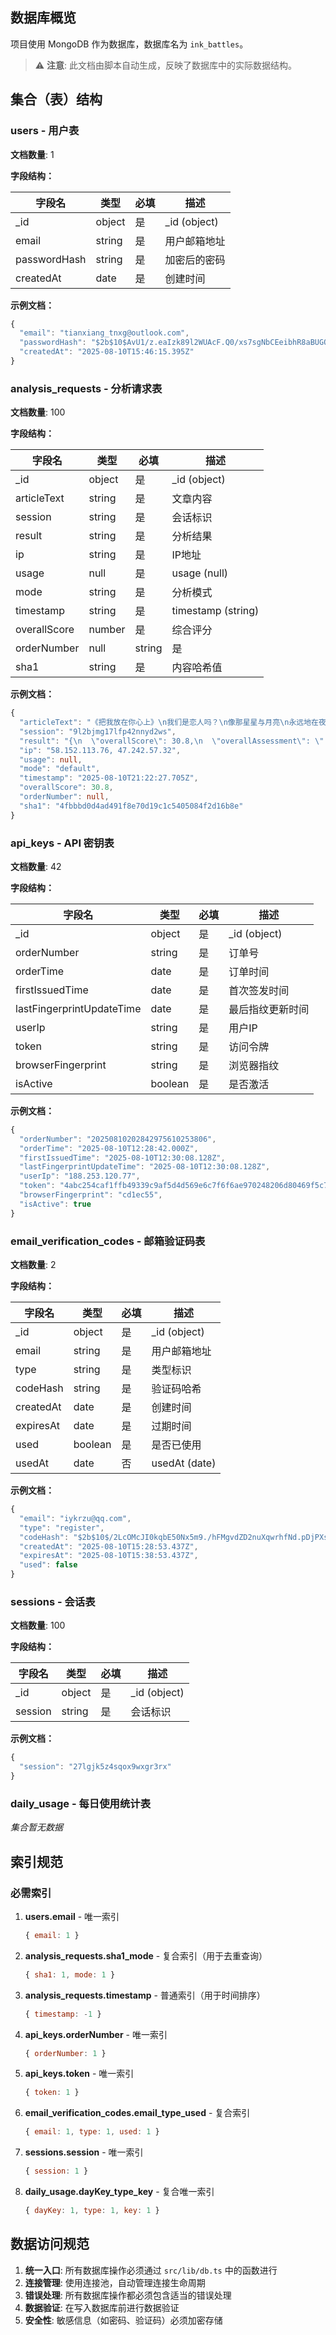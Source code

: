 ## 数据库概览

项目使用 MongoDB 作为数据库，数据库名为 `ink_battles`。

> ⚠️ **注意**: 此文档由脚本自动生成，反映了数据库中的实际数据结构。

## 集合（表）结构

### users - 用户表

**文档数量**: 1

**字段结构：**

| 字段名 | 类型 | 必填 | 描述 |
|--------|------|------|------|
| _id | object | 是 | _id (object) |
| email | string | 是 | 用户邮箱地址 |
| passwordHash | string | 是 | 加密后的密码 |
| createdAt | date | 是 | 创建时间 |

**示例文档：**

```typescript
{
  "email": "tianxiang_tnxg@outlook.com",
  "passwordHash": "$2b$10$AvU1/z.eaIzk89l2WUAcF.Q0/xs7sgNbCEeibhR8aBUGQYviAIOcS",
  "createdAt": "2025-08-10T15:46:15.395Z"
}
```

### analysis_requests - 分析请求表

**文档数量**: 100

**字段结构：**

| 字段名 | 类型 | 必填 | 描述 |
|--------|------|------|------|
| _id | object | 是 | _id (object) |
| articleText | string | 是 | 文章内容 |
| session | string | 是 | 会话标识 |
| result | string | 是 | 分析结果 |
| ip | string | 是 | IP地址 |
| usage | null | 是 | usage (null) |
| mode | string | 是 | 分析模式 |
| timestamp | string | 是 | timestamp (string) |
| overallScore | number | 是 | 综合评分 |
| orderNumber | null | string | 是 | 订单号 |
| sha1 | string | 是 | 内容哈希值 |

**示例文档：**

```typescript
{
  "articleText": "《把我放在你心上》\n我们是恋人吗？\n像那星星与月亮\n永远地在夜空中相伴。\n或者仅是朋友，\n像那大豆与瘤菌\n长久地在大地上互助。\n\n在明天来临之际，\n我会再次孤独吗？\n我害怕孤独，\n它似死水湮没我的魂灵。\n\n那么我想问你，\n当你注视着我，\n你眼中是否存在着爱？\n你对我的感受如何，\n在你的内心深处，\n是否有着我的一方天地?\n\n我再想问你，\n你会想念我吗，\n当我在远方漂流的时候?\n在你的内心深处，\n是否有着我的一泓清泉?\n\n我能找到什么办法？\n让你想要我，\n就像我渴求你的青睐一样，\n因为我想我爱你。\n那么你也爱我吗？\n\n我不知道能不能让你，\n把我放到你的心里。\n不要让我走，\n也不要让你走。\n\n如果你知道我的感受，\n你不会说不，\n把我放到你的心里，\n不要让我走。\n\n因为你的爱，\n是我需要了解的一切。\n老实说，\n因为我确信，\n确实可以，\n我会让你快乐，\n永远地。\n\n因为我想念你，\n就像葵花渴望着阳光。\n当你远离我的时候，\n我梦见你，\n神似，\n一位追求智慧的贤者，\n日日夜夜。\n\n我能让你渴望我么，\n就像我渴求你的青睐一样，\n因为我想我爱你。\n可不可以你也爱我呢？\n把我放到你的心里，\n不要让我走。",
  "session": "9l2bjmg17lfp42nnyd2ws",
  "result": "{\n  \"overallScore\": 30.8,\n  \"overallAssessment\": \"《把我放在你心上》是一首情感真挚、表达直接的抒情诗。其核心优势在于对爱与孤独这一普世主题的直接抒发，能够触动读者的内心。然而，由于其体裁的限制以及在语言原创性、结构复杂度和互文性等维度上的传统性，作品在“作家战力系统”的评估中得分相对较低。若能进一步探索语言的独特性和表达的层次感，将有助于提升其文学深度和艺术魅力。\",\n  \"title\": \"🐣 写作苦手\",\n  \"ratingTag\": \"🐟 臭鱼烂虾 / 早该弃坑\",\n  \"summary\": \"《把我放在你心上》是一首以第一人称视角抒发对爱情渴望与对孤独恐惧的诗歌。诗歌通过一系列直接的疑问和恳求，表达了叙述者希望被爱、被记住的强烈愿望，并承诺会给对方带来快乐。作品情感真挚，语言朴实，以“星星与月亮”、“葵花渴望阳光”等比喻来强化其情感诉求，展现了对亲密关系的深切期盼。\",\n  \"dimensions\": [\n    {\n      \"name\": \"🎭 人物塑造力\",\n      \"score\": 3.5,\n      \"description\": \"诗歌通过第一人称视角，清晰地展现了叙述者对爱的渴望、对孤独的恐惧以及对情感回应的强烈期盼，其内心世界虽不复杂但情感真挚，形象立得住。\"\n    },\n    {\n      \"name\": \"🧠 结构复杂度\",\n      \"score\": 3,\n      \"description\": \"诗歌采用线性结构，通过重复的疑问句和祈使句推进情感，起承转合自然，但缺乏多线交错、非线性时间或元叙事等复杂设计。\"\n    },\n    {\n      \"name\": \"🔀 情节反转密度\",\n      \"score\": 1,\n      \"description\": \"作为一首抒情诗，作品不包含任何情节或叙事，因此无反转设计。\"\n    },\n    {\n      \"name\": \"💔 情感穿透力\",\n      \"score\": 4.5,\n      \"description\": \"诗歌情感表达直接而强烈，通过“死水湮没我的魂灵”、“葵花渴望着阳光”等比喻，将对孤独的恐惧和对爱的渴求展现得淋漓尽致，能引导读者投入强烈的情绪共振。\"\n    },\n    {\n      \"name\": \"🎨 文体魅力\",\n      \"score\": 3.5,\n      \"description\": \"诗歌语言通顺流畅，用词朴实，偶有比喻句增强画面感和情感张力，整体文风清晰，但缺乏高度独特的个人风格或实验性。\"\n    },\n    {\n      \"name\": \"🌀 先锋性/实验性\",\n      \"score\": 2,\n      \"description\": \"诗歌遵循传统的抒情诗歌范式，未在结构、语言或叙事上进行任何先锋性或实验性尝试。\"\n    },\n    {\n      \"name\": \"😂 幽默感/自嘲力\",\n      \"score\": 1,\n      \"description\": \"诗歌基调严肃且充满情感，未展现任何幽默感或自嘲元素。\"\n    },\n    {\n      \"name\": \"🌍 主题深度\",\n      \"score\": 3.5,\n      \"description\": \"诗歌围绕爱情、渴望与孤独这一普世主题展开，情感表达真挚，具有一定深度，但未进一步探讨哲学、社会或存在主义层面的复杂议题。\"\n    },\n    {\n      \"name\": \"🏺 文化底蕴性\",\n      \"score\": 2.5,\n      \"description\": \"诗歌使用了“星星与月亮”、“大豆与瘤菌”、“葵花渴望阳光”等常见比喻，但未深入融合特定文化语境、民俗或历史背景。\"\n    },\n    {\n      \"name\": \"🛠️ 作者产出速度\",\n      \"score\": 3,\n      \"description\": \"无法从单篇诗歌判断作者的整体产出速度，故给予中性默认分。\"\n    },\n    {\n      \"name\": \"📚 引用张力（互文性）\",\n      \"score\": 2.5,\n      \"description\": \"诗歌中使用的比喻和意象均为常见表达，未展现出与前文本进行深度对话、致敬或颠覆的互文性。\"\n    },\n    {\n      \"name\": \"🪤 谜团操控力与读者诱导性\",\n      \"score\": 1,\n      \"description\": \"诗歌为直接的情感抒发，不包含任何谜团设置或悬念铺垫。\"\n    },\n    {\n      \"name\": \"🧷 稳定性/完成度\",\n      \"score\": 4,\n      \"description\": \"诗歌情感表达完整，从疑问到渴望再到承诺，逻辑连贯，结构闭合，具有较高的完成度。\"\n    },\n    {\n      \"name\": \"🧬 语言原创性\",\n      \"score\": 3,\n      \"description\": \"诗歌语言清晰流畅，但遣词造句和比喻多为常见表达，缺乏高度独特的语言系统或强烈辨识度的个人风格。\"\n    },\n    {\n      \"name\": \"👑 经典性\",\n      \"score\": 0.8,\n      \"description\": \"作为一篇用户提供的未发表作品，目前不具备任何经典性或广泛的文化影响力。\"\n    },\n    {\n      \"name\": \"🧑‍🚀 新锐性\",\n      \"score\": 1.0,\n      \"description\": \"作品的语言和结构主要继承传统抒情诗模式，个人风格尚不突出，缺乏颠覆性或开创性的新锐特质。\"\n    }\n  ],\n  \"strengths\": [\n    \"情感表达真挚而强烈，能够直接触及读者内心，引发共鸣。\",\n    \"主题明确，围绕爱与孤独的普世情感展开，具有普遍性。\",\n    \"语言通顺流畅，易于理解，使得情感传达无障碍。\",\n    \"结构完整，情感递进清晰，表达了完整的内心诉求。\"\n  ],\n  \"improvements\": [\n    \"提升语言的原创性和独特性，避免使用过于常见的比喻和意象，以增强诗歌的艺术感染力。\",\n    \"尝试在结构上进行创新，打破线性抒情，增加诗歌的层次感和阅读趣味。\",\n    \"可以尝试融入更深层次的文化或哲学思考，提升主题的深度和广度，使其不仅仅停留在个人情感层面。\",\n    \"探索更多元的表达方式，例如运用象征、隐喻而非直白抒情，以增强文体魅力和回味空间。\",\n    \"考虑引入更具张力的意象或细节，以避免情感表达的直白化，增加诗歌的艺术留白。\"\n  ]\n}",
  "ip": "58.152.113.76, 47.242.57.32",
  "usage": null,
  "mode": "default",
  "timestamp": "2025-08-10T21:22:27.705Z",
  "overallScore": 30.8,
  "orderNumber": null,
  "sha1": "4fbbbd0d4ad491f8e70d19c1c5405084f2d16b8e"
}
```

### api_keys - API 密钥表

**文档数量**: 42

**字段结构：**

| 字段名 | 类型 | 必填 | 描述 |
|--------|------|------|------|
| _id | object | 是 | _id (object) |
| orderNumber | string | 是 | 订单号 |
| orderTime | date | 是 | 订单时间 |
| firstIssuedTime | date | 是 | 首次签发时间 |
| lastFingerprintUpdateTime | date | 是 | 最后指纹更新时间 |
| userIp | string | 是 | 用户IP |
| token | string | 是 | 访问令牌 |
| browserFingerprint | string | 是 | 浏览器指纹 |
| isActive | boolean | 是 | 是否激活 |

**示例文档：**

```typescript
{
  "orderNumber": "20250810202842975610253806",
  "orderTime": "2025-08-10T12:28:42.000Z",
  "firstIssuedTime": "2025-08-10T12:30:08.128Z",
  "lastFingerprintUpdateTime": "2025-08-10T12:30:08.128Z",
  "userIp": "188.253.120.77",
  "token": "4abc254caf1ffb49339c9af5d4d569e6c7f6f6ae970248206d80469f5c7d054f",
  "browserFingerprint": "cd1ec55",
  "isActive": true
}
```

### email_verification_codes - 邮箱验证码表

**文档数量**: 2

**字段结构：**

| 字段名 | 类型 | 必填 | 描述 |
|--------|------|------|------|
| _id | object | 是 | _id (object) |
| email | string | 是 | 用户邮箱地址 |
| type | string | 是 | 类型标识 |
| codeHash | string | 是 | 验证码哈希 |
| createdAt | date | 是 | 创建时间 |
| expiresAt | date | 是 | 过期时间 |
| used | boolean | 是 | 是否已使用 |
| usedAt | date | 否 | usedAt (date) |

**示例文档：**

```typescript
{
  "email": "iykrzu@qq.com",
  "type": "register",
  "codeHash": "$2b$10$/2LcOMcJI0kqbE50Nx5m9./hFMgvdZD2nuXqwrhfNd.pDjPXsSR96",
  "createdAt": "2025-08-10T15:28:53.437Z",
  "expiresAt": "2025-08-10T15:38:53.437Z",
  "used": false
}
```

### sessions - 会话表

**文档数量**: 100

**字段结构：**

| 字段名 | 类型 | 必填 | 描述 |
|--------|------|------|------|
| _id | object | 是 | _id (object) |
| session | string | 是 | 会话标识 |

**示例文档：**

```typescript
{
  "session": "27lgjk5z4sqox9wxgr3rx"
}
```

### daily_usage - 每日使用统计表

*集合暂无数据*

## 索引规范

### 必需索引

1. **users.email** - 唯一索引
   ```javascript
   { email: 1 }
   ```

2. **analysis_requests.sha1_mode** - 复合索引（用于去重查询）
   ```javascript
   { sha1: 1, mode: 1 }
   ```

3. **analysis_requests.timestamp** - 普通索引（用于时间排序）
   ```javascript
   { timestamp: -1 }
   ```

4. **api_keys.orderNumber** - 唯一索引
   ```javascript
   { orderNumber: 1 }
   ```

5. **api_keys.token** - 唯一索引
   ```javascript
   { token: 1 }
   ```

6. **email_verification_codes.email_type_used** - 复合索引
   ```javascript
   { email: 1, type: 1, used: 1 }
   ```

7. **sessions.session** - 唯一索引
   ```javascript
   { session: 1 }
   ```

8. **daily_usage.dayKey_type_key** - 复合唯一索引
   ```javascript
   { dayKey: 1, type: 1, key: 1 }
   ```

## 数据访问规范

1. **统一入口**: 所有数据库操作必须通过 `src/lib/db.ts` 中的函数进行
2. **连接管理**: 使用连接池，自动管理连接生命周期
3. **错误处理**: 所有数据库操作都必须包含适当的错误处理
4. **数据验证**: 在写入数据库前进行数据验证
5. **安全性**: 敏感信息（如密码、验证码）必须加密存储

